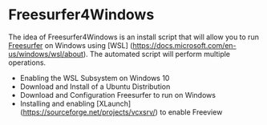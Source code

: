 # Freesurfer4Windows

The idea of Freesurfer4Windows is an install script that will allow you to run [Freesurfer](https://surfer.nmr.mgh.harvard.edu/) on Windows using [WSL] (https://docs.microsoft.com/en-us/windows/wsl/about).
The automated script will perform multiple operations.
- Enabling the WSL Subsystem on Windows 10
- Download and Install of a Ubuntu Distribution
- Download and Configuration Freesurfer to run on Windows
- Installing and enabling [XLaunch] (https://sourceforge.net/projects/vcxsrv/) to enable Freeview

